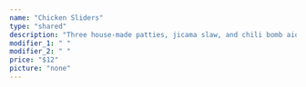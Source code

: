 ```yaml
---
name: "Chicken Sliders"
type: "shared"
description: "Three house-made patties, jicama slaw, and chili bomb aioli."
modifier_1: " "
modifier_2: " "
price: "$12"
picture: "none"
---
```

